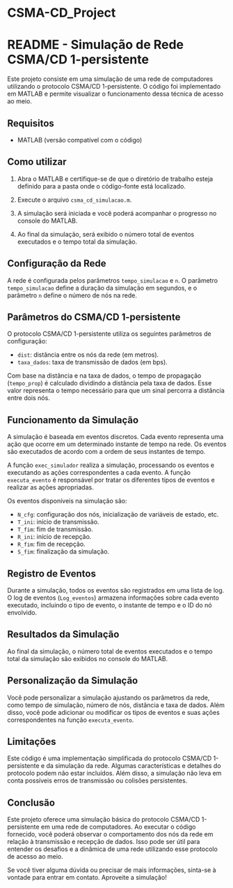 # CSMA-CD_Project
# README - Simulação de Rede CSMA/CD 1-persistente

Este projeto consiste em uma simulação de uma rede de computadores utilizando o protocolo CSMA/CD 1-persistente. O código foi implementado em MATLAB e permite visualizar o funcionamento dessa técnica de acesso ao meio.

## Requisitos

- MATLAB (versão compatível com o código)

## Como utilizar

1. Abra o MATLAB e certifique-se de que o diretório de trabalho esteja definido para a pasta onde o código-fonte está localizado.

2. Execute o arquivo `csma_cd_simulacao.m`.

3. A simulação será iniciada e você poderá acompanhar o progresso no console do MATLAB.

4. Ao final da simulação, será exibido o número total de eventos executados e o tempo total da simulação.

## Configuração da Rede

A rede é configurada pelos parâmetros `tempo_simulacao` e `n`. O parâmetro `tempo_simulacao` define a duração da simulação em segundos, e o parâmetro `n` define o número de nós na rede.

## Parâmetros do CSMA/CD 1-persistente

O protocolo CSMA/CD 1-persistente utiliza os seguintes parâmetros de configuração:

- `dist`: distância entre os nós da rede (em metros).
- `taxa_dados`: taxa de transmissão de dados (em bps).

Com base na distância e na taxa de dados, o tempo de propagação (`tempo_prop`) é calculado dividindo a distância pela taxa de dados. Esse valor representa o tempo necessário para que um sinal percorra a distância entre dois nós.

## Funcionamento da Simulação

A simulação é baseada em eventos discretos. Cada evento representa uma ação que ocorre em um determinado instante de tempo na rede. Os eventos são executados de acordo com a ordem de seus instantes de tempo.

A função `exec_simulador` realiza a simulação, processando os eventos e executando as ações correspondentes a cada evento. A função `executa_evento` é responsável por tratar os diferentes tipos de eventos e realizar as ações apropriadas.

Os eventos disponíveis na simulação são:

- `N_cfg`: configuração dos nós, inicialização de variáveis de estado, etc.
- `T_ini`: início de transmissão.
- `T_fim`: fim de transmissão.
- `R_ini`: início de recepção.
- `R_fim`: fim de recepção.
- `S_fim`: finalização da simulação.

## Registro de Eventos

Durante a simulação, todos os eventos são registrados em uma lista de log. O log de eventos (`Log_eventos`) armazena informações sobre cada evento executado, incluindo o tipo de evento, o instante de tempo e o ID do nó envolvido.

## Resultados da Simulação

Ao final da simulação, o número total de eventos executados e o tempo total da simulação são exibidos no console do MATLAB.

## Personalização da Simulação

Você pode personalizar a simulação ajustando os parâmetros da rede, como tempo de simulação, número de nós, distância e taxa de dados. Além disso, você pode adicionar ou modificar os tipos de eventos e suas ações correspondentes na função `executa_evento`.

## Limitações

Este código é uma implementação simplificada do protocolo CSMA/CD 1-persistente e da simulação da rede. Algumas características e detalhes do protocolo podem não estar incluídos. Além disso, a simulação não leva em conta possíveis erros de transmissão ou colisões persistentes.

## Conclusão

Este projeto oferece uma simulação básica do protocolo CSMA/CD 1-persistente em uma rede de computadores. Ao executar o código fornecido, você poderá observar o comportamento dos nós da rede em relação à transmissão e recepção de dados. Isso pode ser útil para entender os desafios e a dinâmica de uma rede utilizando esse protocolo de acesso ao meio.

Se você tiver alguma dúvida ou precisar de mais informações, sinta-se à vontade para entrar em contato. Aproveite a simulação!

